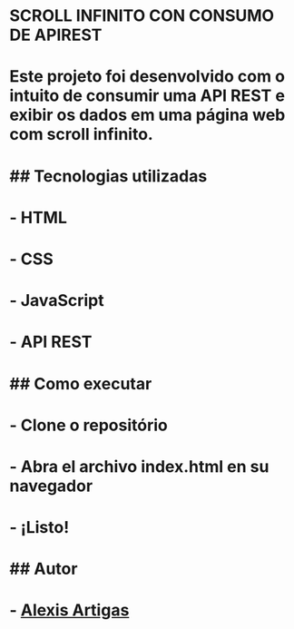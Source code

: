 # SCROLL INFINITO CON CONSUMO DE APIREST
#
# Este projeto foi desenvolvido com o intuito de consumir uma API REST e exibir os dados em uma página web com scroll infinito.

# ## Tecnologias utilizadas
# - HTML
# - CSS
# - JavaScript
# - API REST

# ## Como executar
# - Clone o repositório
# - Abra el archivo index.html en su navegador
# - ¡Listo!

# ## Autor
# - [Alexis Artigas](https://www.linkedin.com/in/alexis-artigas-3b8855ab/)

